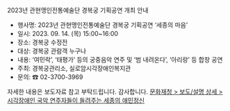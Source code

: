 2023년 관현맹인전통예술단 경복궁 기획공연 개최 안내
- 행사명: 2023년 관현맹인전통예술단 경복궁 기획공연 ‘세종의 마음’
- 일시: 2023. 09. 14. (목) 15:00~16:00
- 장소: 경복궁 수정전
- 대상: 경복궁 관람객 누구나
- 내용: ‘여민락’, ‘태평가’ 등의 궁중음악 연주 및 ‘범 내려온다’, ‘아리랑’ 등 합창 공연
- 주최: 경복궁관리소, 실로암시각장애인복지관
- 문의: ☎ 02-3700-3969

자세한 내용은 보도자료 참고 부탁드립니다. 감사합니다.
[문화재청 > 보도/설명 상세 > 시각장애인 국악 연주자들이 들려주는 세종의 애민정신](https://www.cha.go.kr/newsBbz/selectNewsBbzView.do?newsItemId=155704326&sectionId=b_sec_1&mn=NS_01_02)
